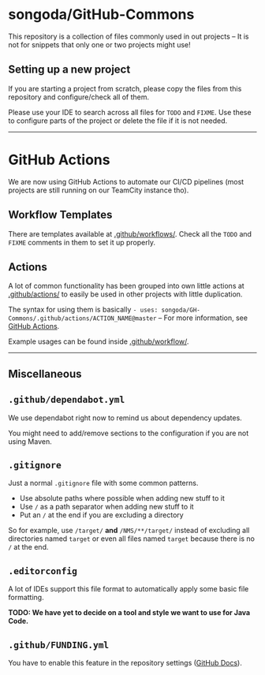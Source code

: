 # songoda/GitHub-Commons
This repository is a collection of files commonly used in out projects – It is not for snippets
that only one or two projects might use!


## Setting up a new project
If you are starting a project from scratch,
please copy the files from this repository and configure/check all of them.

Please use your IDE to search across all files for `TODO` and `FIXME`.
Use these to configure parts of the project or delete the file if it is not needed.

---

# GitHub Actions
We are now using GitHub Actions to automate our CI/CD pipelines (most projects are still running on our TeamCity instance tho).


## Workflow Templates
There are templates available at [.github/workflows/](.github/workflows).
Check all the `TODO` and `FIXME` comments in them to set it up properly.


## Actions
A lot of common functionality has been grouped into own little actions at [.github/actions/](.github/actions)
to easily be used in other projects with little duplication.

The syntax for using them is basically `- uses: songoda/GH-Commons/.github/actions/ACTION_NAME@master` –
For more information, see [GitHub Actions](https://help.github.com/en/actions).

Example usages can be found inside [.github/workflow/](.github/workflows).

- - -

## Miscellaneous

## `.github/dependabot.yml`
We use dependabot right now to remind us about dependency updates.

You might need to add/remove sections to the configuration if you are not using Maven.


## `.gitignore`
Just a normal `.gitignore` file with some common patterns.

* Use absolute paths where possible when adding new stuff to it
* Use `/` as a path separator when adding new stuff to it
* Put an `/` at the end if you are excluding a directory

So for example, use `/target/` **and** `/NMS/**/target/`
instead of excluding all directories named `target` or even all files named `target` because there is no `/` at the end.


## `.editorconfig`
A lot of IDEs support this file format to automatically apply some basic file formatting.

**TODO: We have yet to decide on a tool and style we want to use for Java Code.**


## `.github/FUNDING.yml`
You have to enable this feature in the repository settings
([GitHub Docs](https://docs.github.com/en/repositories/managing-your-repositorys-settings-and-features/customizing-your-repository/displaying-a-sponsor-button-in-your-repository#displaying-a-sponsor-button-in-your-repository)).
